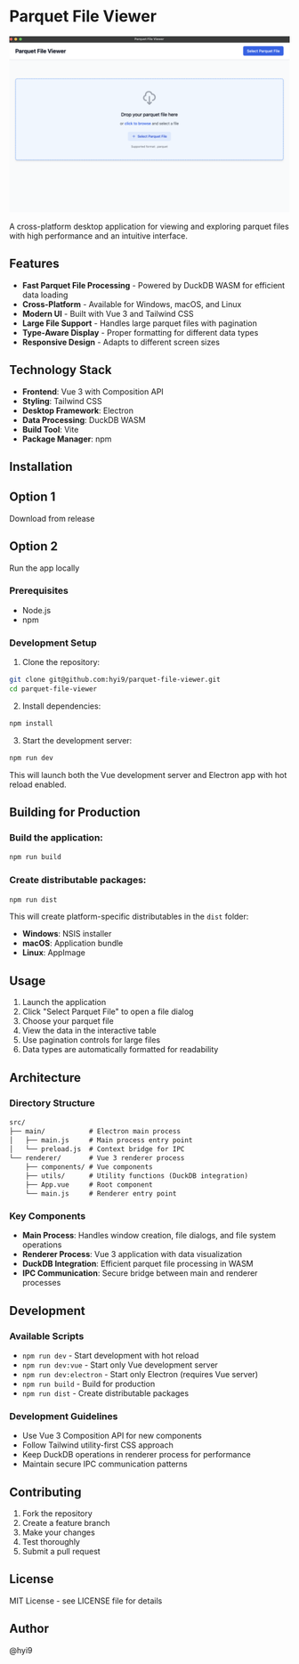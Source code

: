 # Parquet File Viewer

![Parquet File Viewer](public/parquet-file-viewer.png)

A cross-platform desktop application for viewing and exploring parquet files with high performance and an intuitive interface.

## Features

- **Fast Parquet File Processing** - Powered by DuckDB WASM for efficient data loading
- **Cross-Platform** - Available for Windows, macOS, and Linux
- **Modern UI** - Built with Vue 3 and Tailwind CSS
- **Large File Support** - Handles large parquet files with pagination
- **Type-Aware Display** - Proper formatting for different data types
- **Responsive Design** - Adapts to different screen sizes

## Technology Stack

- **Frontend**: Vue 3 with Composition API
- **Styling**: Tailwind CSS  
- **Desktop Framework**: Electron
- **Data Processing**: DuckDB WASM
- **Build Tool**: Vite
- **Package Manager**: npm

## Installation

## Option 1
Download from release

## Option 2
Run the app locally

### Prerequisites

- Node.js
- npm

### Development Setup

1. Clone the repository:
```bash
git clone git@github.com:hyi9/parquet-file-viewer.git
cd parquet-file-viewer
```

2. Install dependencies:
```bash
npm install
```

3. Start the development server:
```bash
npm run dev
```

This will launch both the Vue development server and Electron app with hot reload enabled.

## Building for Production

### Build the application:
```bash
npm run build
```

### Create distributable packages:
```bash
npm run dist
```

This will create platform-specific distributables in the `dist` folder:
- **Windows**: NSIS installer
- **macOS**: Application bundle
- **Linux**: AppImage

## Usage

1. Launch the application
2. Click "Select Parquet File" to open a file dialog
3. Choose your parquet file
4. View the data in the interactive table
5. Use pagination controls for large files
6. Data types are automatically formatted for readability

## Architecture

### Directory Structure
```
src/
├── main/           # Electron main process
│   ├── main.js     # Main process entry point
│   └── preload.js  # Context bridge for IPC
└── renderer/       # Vue 3 renderer process
    ├── components/ # Vue components
    ├── utils/      # Utility functions (DuckDB integration)
    ├── App.vue     # Root component
    └── main.js     # Renderer entry point
```
### Key Components

- **Main Process**: Handles window creation, file dialogs, and file system operations
- **Renderer Process**: Vue 3 application with data visualization
- **DuckDB Integration**: Efficient parquet file processing in WASM
- **IPC Communication**: Secure bridge between main and renderer processes

## Development

### Available Scripts

- `npm run dev` - Start development with hot reload
- `npm run dev:vue` - Start only Vue development server
- `npm run dev:electron` - Start only Electron (requires Vue server)
- `npm run build` - Build for production
- `npm run dist` - Create distributable packages

### Development Guidelines

- Use Vue 3 Composition API for new components
- Follow Tailwind utility-first CSS approach
- Keep DuckDB operations in renderer process for performance
- Maintain secure IPC communication patterns

## Contributing

1. Fork the repository
2. Create a feature branch
3. Make your changes
4. Test thoroughly
5. Submit a pull request

## License

MIT License - see LICENSE file for details

## Author

@hyi9